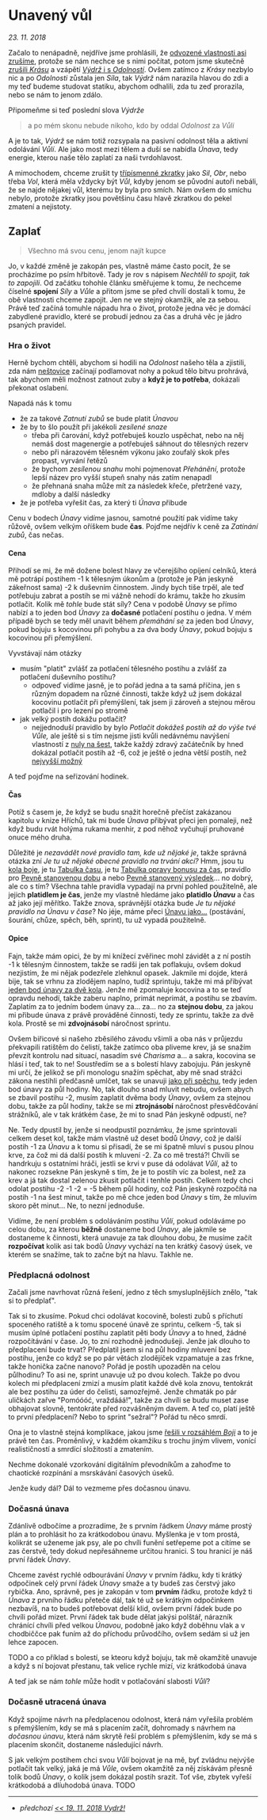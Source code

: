 # Unavený vůl

*23. 11. 2018*

Začalo to nenápadně, nejdříve jsme prohlásili, že [odvozené vlastnosti asi zrušíme](2018-09-03-velkej_fanousek.md#Dovednosti), protože se nám nechce se s nimi počítat, potom jsme skutečně [zrušili *Krásu*](2018-11-09-vzpominky_na_krasu.md) a vzápětí [*Výdrž* i s *Odolností*](2018-11-19-vydrz.md#Závěr). Ovšem zatímco z *Krásy* nezbylo nic a po *Odolnosti* zůstala jen *Síla*, tak *Výdrž* nám narazila hlavou do zdi a my teď budeme studovat statiku, abychom odhalili, zda tu zeď prorazila, nebo se nám to jenom zdálo.

Připomeňme si teď poslední slova *Výdrže*

> a po mém skonu nebude nikoho, kdo by oddal *Odolnost* za *Vůli*

A je to tak, *Výdrž* se nám totiž rozsypala na pasivní odolnost těla a aktivní odolávání *Vůlí*. Ale jako most mezi tělem a duší se nabídla *Únava*, tedy energie, kterou naše tělo zaplatí za naši tvrdohlavost.

A mimochodem, chceme zrušit ty [třípísmenné zkratky](http://pph.drdplus.loc:88/#tabulka_povolani) jako *Sil*, *Obr*, nebo třeba *Vol*, která měla vždycky být *Vůl*, kdyby jenom se původní autoři nebáli, že se najde nějakej vůl, kterému by byla pro smích. Nám ovšem do smíchu nebylo, protože zkratky jsou povětšinu času hlavě zkratkou do pekel zmatení a nejistoty.

## Zaplať
> Všechno má svou cenu, jenom najít kupce

Jo, v každé změně je zakopán pes, vlastně máme často pocit, že se procházíme po psím hřbitově. Tady je rov s nápisem *Nechtěli to spojit, tak to zapojili*.
Od začátku tohohle článku směřujeme k tomu, že nechceme číselné **spojení** *Síly* a *Vůle* a přitom jsme se před chvílí dostali k tomu, že obě vlastnosti chceme zapojit. Jen ne ve stejný okamžik, ale za sebou.
Právě teď začíná tomuhle nápadu hra o život, protože jedna věc je domácí zabydlené pravidlo, které se probudí jednou za čas a druhá věc je jádro psaných pravidel.

### Hra o život
Herně bychom chtěli, abychom si hodili na *Odolnost* našeho těla a zjistili, zda nám [neštovice](https://ppj.drdplus.info/?version=1.0&trial=1#tabulka_nemoci) začínají podlamovat nohy a pokud tělo bitvu prohrává, tak abychom měli možnost zatnout zuby a **když je to potřeba**, dokázali překonat oslabení.

Napadá nás k tomu

- že za takové *Zatnutí zubů* se bude platit *Únavou*
- že by to šlo použít při jakékoli *zesílené snaze*
    - třeba při čarování, když potřebuješ kouzlo uspěchat, nebo na něj nemáš dost magenergie a potřebuješ sáhnout do tělesných rezerv
    - nebo při nárazovém tělesném výkonu jako zoufalý skok přes propast, vyrvání řetězů
    - že bychom *zesílenou snahu* mohi pojmenovat *Přehánění*, protože lepší název pro vyšší stupeň snahy nás zatím nenapadl
    - že přehnaná snaha může mít za následek křeče, přetržené vazy, mdloby a další následky
- že je potřeba vyřešit čas, za který ti *Únava* přibude

Cenu v bodech *Únavy* vidíme jasnou, samotné použití pak vidíme taky růžově, ovšem velkým oříškem bude **čas**.
Pojďme nejdřív k ceně za *Zatínání zubů*, čas nečas.

#### Cena

Přihodí se mi, že mě dožene bolest hlavy ze včerejšího opíjení celníků, která mě potrápí postihem -1 k tělesným úkonům a (protože je Pán jeskyně zákeřnost sama) -2 k duševním činnostem. Jindy bych tiše trpěl, ale teď potřebuju zabrat a postih se mi vážně nehodí do krámu, takže ho zkusím potlačit. Kolik mě *tohle* bude stát síly?
Cena v podobě *Únavy* se přímo nabízí a to jeden bod *Únavy* za **dočasné** potlačení postihu o jedna.
V mém případě bych se tedy měl unavit během *přemáhání se* za jeden bod *Únavy*, pokud bojuju s kocovinou při pohybu a za dva body *Únavy*, pokud bojuju s kocovinou při přemýšlení.

Vyvstávají nám otázky

- musím "platit" zvlášť za potlačení tělesného postihu a zvlášť za potlačení duševního postihu?
    - odpoveď vidíme jasně, je to pořád jedna a ta samá příčina, jen s různým dopadem na různé činnosti, takže když už jsem dokázal kocovinu potlačit při přemýšlení, tak jsem ji zároveň a stejnou měrou potlačil i pro lezení po stromě
- jak velký postih dokážu potlačit?
    - nejjednoduší pravidlo by bylo *Potlačit dokážeš postih až do výše tvé *Vůle*,* ale ještě si s tím nejsme jisti kvůli nedávnému navýšení vlastností z [nuly na šest](2018-10-22-nula.md), takže každý zdravý začátečník by hned dokázal potlačit postih až -6, což je ještě o jedna větší postih, než [nejvyšší možný](2018-10-22-nula.md#Nekonečný_začátek)
 
A teď pojďme na seřizování hodinek.

#### Čas

Potíž s časem je, že když se budu snažit horečně přečíst zakázanou kapitolu v knize Hříchů, tak mi bude *Únava* přibývat přeci jen pomaleji, než když budu rvát holýma rukama menhir, z pod něhož vyčuhují pruhované onuce mého druha.

Důležité je *nezavádět nové pravidlo tam, kde už nějaké je*, takže správná otázka zní *Je tu už nějaké obecné pravidlo na trvání akcí?* Hmm, jsou tu [kola boje](2018-10-29-minuta_inteligence.md), je tu [Tabulka času](https://pph.drdplus.info/?version=1.0&trial=1#tabulka_casu), je tu [Tabulka opravy bonusu za čas](https://pph.drdplus.info/?version=1.0&trial=1#tabulka_opravy_bonusu_za_cas), pravidlo pro [Pevně stanovenou dobu](https://pph.drdplus.info/?version=1.0&trial=1#pevne_stanovena_doba) a nebo [Pevně stanovený výsledek](https://pph.drdplus.info/?version=1.0&trial=1#pevne_stanoveny_vysledek)... no dobrý, ale co s tím? Všechna tahle pravidla vypadají na první pohled použitelně, ale jejich **platidlem je čas**, jenže my vlastně hledáme jako **platidlo *Únavu*** a čas až jako její měřítko. Takže znova, správnější otázka bude *Je tu nějaké pravidlo na Únavu v čase*? No jéje, máme přeci [Únavu jako...](https://pph.drdplus.info/?version=1.0&trial=1#tabulka_unavy_z_pohybu) (postávání, šourání, chůze, spěch, běh, sprint), tu už vypadá použitelně.

#### Opice
Fajn, takže mám opici, že by mi knížecí zvěřinec mohl závidět a z ní postih -1 k tělesným činnostem, takže se radši jen tak poflakuju, ovšem dokud nezjistím, že mi nějak podezřele zlehknul opasek. Jakmile mi dojde, která bije, tak se vrhnu za zlodějem naplno, tudíž sprintuju, takže mi má přibývat [jeden bod únavy za dvě kola](https://pph.drdplus.info/?version=1.0&trial=1#tabulka_unavy_z_pohybu). Jenže mě zpomaluje kocovina a to se teď opravdu nehodí, takže zaberu naplno, primát neprimát, a postihu se zbavím. Zaplatím za to jedním bodem únavy za... za... no za **stejnou dobu**, za jakou mi přibude únava z právě prováděné činnosti, tedy ze sprintu, takže za dvě kola. Prostě se mi **zdvojnásobí** náročnost sprintu.

Ovšem biřicové si našeho zběsilého závodu všimli a oba nás v průjezdu překvapili ratištěm do čelistí, takže zatímco oba pliveme krev, já se snažím převzít kontrolu nad situací, nasadím své *Charisma* a... a sakra, kocovina se hlásí i teď, tak to ne! Soustředím se a s bolestí hlavy zabojuju. Pán jeskyně mi určí, že jelikož se při monologu snažím spěchat, aby mě snad strážci zákona nestihli předčasně umlčet, tak se unavuji [jako při spěchu](https://pph.drdplus.info/?version=1.0&trial=1#tabulka_unavy_z_pohybu), tedy jeden bod únavy za půl hodiny. No, tak dlouho snad mluvit nebudu, ovšem abych se zbavil postihu -2, musím zaplatit dvěma body *Únavy*, ovšem za stejnou dobu, takže za půl hodiny, takže se mi **ztrojnásobí** náročnost přesvědčování strážníků, ale v tak krátkém čase, že mi to snad Pán jeskyně odpustí, ne?

Ne. Tedy dpustil by, jenže si neodpustil poznámku, že jsme sprintovali celkem deset kol, takže mám vlastně už deset bodů *Únavy*, což je další postih -1 za *Únavu* a k tomu si přisadí, že se mi špatně mluví s pusou plnou krve, za čož mi dá další postih k mluvení -2. Za co mě trestá?! Chvíli se handrkuju s ostatními hráči, jestli se krvi v puse dá odolávat *Vůlí*, až to nakonec rozsekne Pán jeskyně s tím, že je to postih víc za bolest, než za krev a já tak dostal zelenou zkusit potlačit i tenhle postih. Celkem tedy chci odolat postihu -2 -1 -2 = -5 během půl hodiny, což Pán jeskyně rozpočítá na postih -1 na šest minut, takže po mě chce jeden bod *Únavy* s tím, že mluvím skoro pět minut... Ne, to nezní jednoduše.

Vidíme, že není problém s odoláváním postihu *Vůlí*, pokud odoláváme po celou dobu, za kterou **běžně** dostaneme bod *Únavy*, ale jakmile se dostaneme k činnosti, která unavuje za tak dlouhou dobu, že musíme začít **rozpočívat** kolik asi tak bodů *Únavy* vychází na ten krátký časový úsek, ve kterém se snažíme, tak to začne být na hlavu. Takhle ne.

### Předplacná odolnost
Začali jsme navrhovat různá řešení, jedno z těch smysluplnějších znělo, "tak si to předplať".

Tak si to zkusíme. Pokud chci odolávat kocovině, bolesti zubů s příchutí spoceného ratiště a k tomu spocené únavě ze sprintu, celkem -5, tak si musím úplné potlačení postihu zaplatit pěti body *Únavy* a to hned, žádné rozpočítávání v čase. Jo, to zní rozhodně jednodušeji. Jenže jak dlouho to předplacení bude trvat? Předplatil jsem si na půl hodiny mluvení bez postihu, jenže co když se po pár větách zlodějíček vzpamatuje a zas frkne, takže honička začne nanovo? Pořád je postih upozaděn na celou půlhodinu? To asi ne, sprint unavuje už po dvou kolech. Takže po dvou kolech mi předplacení zmizí a musím platit každé dvě kola znovu, tentokrát ale bez postihu za úder do čelisti, samozřejmě. Jenže chmaták po pár uličkách zařve "Pomóóóć, vraždááá!", takže za chvíli se budu muset zase obhajovat slovně, tentokráte před rozvášněným davem. A teď co, platí ještě to první předplacení? Nebo to sprint "sežral"? Pořád tu něco smrdí.

Ona je to vlastně stejná komplikace, jakou jsme [řešili v rozsáhlém *Boji*](2018-08-10-boj.md#Výsledky_až_na_konec,_ale_čeho?) a to je právě ten čas. Proměnlivý, v každém okamžiku s trochu jiným vlivem, vonící realističností a smrdící složitostí a zmatením.

Nechme dokonalé vzorkování digitálním převodníkům a zahoďme to chaotické rozpínání a msrskávání časových úseků.

Jenže kudy dál? Dál to vezmeme přes dočasnou únavu.

### Dočasná únava

Zdánlivě odbočíme a prozradíme, že s prvním řádkem *Únavy* máme prostý plán a to prohlásit ho za krátkodobou únavu. Myšlenka je v tom prostá, kolikrát se uženeme jak psy, ale po chvíli funění setřepeme pot a cítíme se zas čerstvě, tedy dokud nepřesáhneme určitou hranici. S tou hranicí je náš první řádek *Únavy*.

Chceme zavést rychlé odbourávání *Únavy* v prvním řádku, kdy ti krátký odpočinek celý první řádek *Únavy* smaže a ty budeš zas čerstvý jako rybička. Ano, správně, pes je zakopán v tom **prvním** řádku, protože když ti *Únava* z prvního řádku přeteče dál, tak té už se krátkým odpočinkem nezbavíš, na to budeš potřebovat delší klid, ovšem první řádek bude po chvíli pořád mizet. První řádek tak bude dělat jakýsi polštář, nárazník chránící chvíli před velkou *Únavou*, podobně jako když doběhnu vlak a v chodbiččce pak funím až do příchodu průvodčího, ovšem sedám si už jen lehce zapocen.

TODO a co příklad s bolestí, se kteoru když bojuju, tak mě okamžitě unavuje a když s ní bojovat přestanu, tak velice rychle mizí, viz krátkodobá únava

A teď jak se nám *tohle* může hodit v potlačování slabosti *Vůlí*?

### Dočasně utracená únava

Když spojíme návrh na předplacenou odolnost, která nám vyřešila problém s přemýšlením, kdy se má s placením začít, dohromady s návrhem na *dočasnou únavu*, která nám skrytě řeší problém s přemýšlením, kdy se má s placením skončit, dostaneme následující návrh.

S jak velkým postihem chci svou *Vůlí* bojovat je na mě, byť zvládnu nejvýše potlačit tak velký, jaká je má *Vůle*, ovšem okamžitě za něj získávám přesně tolik bodů *Únavy*, o kolik jsem dokázal postih srazit. Toť vše, zbytek vyřeší krátkodobá a dlíuhodobá únava. TODO

---

- *předchozí [<< 19. 11. 2018 Vydrž!](2018-11-19-vydrz.md)*
